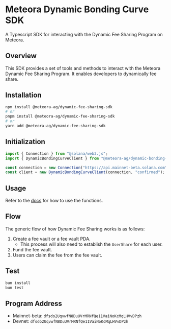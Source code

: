 # Meteora Dynamic Bonding Curve SDK

A Typescript SDK for interacting with the Dynamic Fee Sharing Program on Meteora.

## Overview

This SDK provides a set of tools and methods to interact with the Meteora Dynamic Fee Sharing Program. It enables developers to dynamically fee share.

## Installation

```bash
npm install @meteora-ag/dynamic-fee-sharing-sdk
# or
pnpm install @meteora-ag/dynamic-fee-sharing-sdk
# or
yarn add @meteora-ag/dynamic-fee-sharing-sdk
```

## Initialization

```typescript
import { Connection } from "@solana/web3.js";
import { DynamicBondingCurveClient } from "@meteora-ag/dynamic-bonding-curve-sdk";

const connection = new Connection("https://api.mainnet-beta.solana.com");
const client = new DynamicBondingCurveClient(connection, "confirmed");
```

## Usage

Refer to the [docs](./docs.md) for how to use the functions.

## Flow

The generic flow of how Dynamic Fee Sharing works is as follows:

1. Create a fee vault or a fee vault PDA.
   - This process will also need to establish the `UserShare` for each user.
2. Fund the fee vault.
3. Users can claim the fee from the fee vault.

## Test

```bash
bun install
bun test
```

## Program Address

- Mainnet-beta: `dfsdo2UqvwfN8DuUVrMRNfQe11VaiNoKcMqLHVvDPzh`
- Devnet: `dfsdo2UqvwfN8DuUVrMRNfQe11VaiNoKcMqLHVvDPzh`
